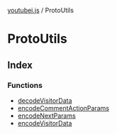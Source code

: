 [youtubei.js](../../README.md) / ProtoUtils

# ProtoUtils

## Index

### Functions

- [decodeVisitorData](functions/decodeVisitorData.md)
- [encodeCommentActionParams](functions/encodeCommentActionParams.md)
- [encodeNextParams](functions/encodeNextParams.md)
- [encodeVisitorData](functions/encodeVisitorData.md)

